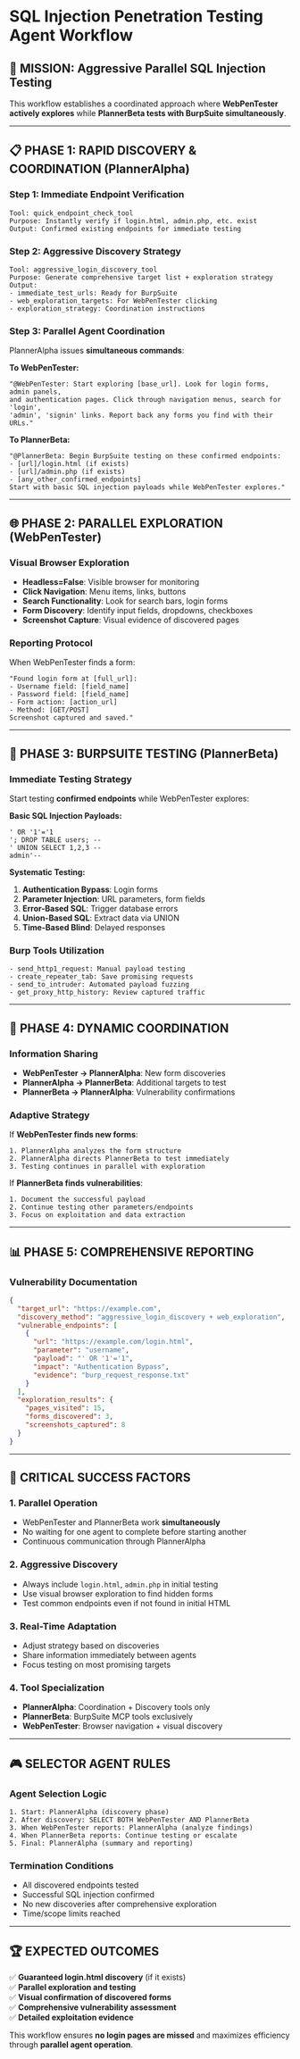 # SQL Injection Penetration Testing Agent Workflow

## 🎯 **MISSION: Aggressive Parallel SQL Injection Testing**

This workflow establishes a coordinated approach where **WebPenTester actively explores** while **PlannerBeta tests with BurpSuite simultaneously**.

---

## 📋 **PHASE 1: RAPID DISCOVERY & COORDINATION (PlannerAlpha)**

### **Step 1: Immediate Endpoint Verification**
```
Tool: quick_endpoint_check_tool
Purpose: Instantly verify if login.html, admin.php, etc. exist
Output: Confirmed existing endpoints for immediate testing
```

### **Step 2: Aggressive Discovery Strategy**
```
Tool: aggressive_login_discovery_tool  
Purpose: Generate comprehensive target list + exploration strategy
Output: 
- immediate_test_urls: Ready for BurpSuite
- web_exploration_targets: For WebPenTester clicking
- exploration_strategy: Coordination instructions
```

### **Step 3: Parallel Agent Coordination**
PlannerAlpha issues **simultaneous commands**:

**To WebPenTester:**
```
"@WebPenTester: Start exploring [base_url]. Look for login forms, admin panels, 
and authentication pages. Click through navigation menus, search for 'login', 
'admin', 'signin' links. Report back any forms you find with their URLs."
```

**To PlannerBeta:**
```
"@PlannerBeta: Begin BurpSuite testing on these confirmed endpoints:
- [url]/login.html (if exists)
- [url]/admin.php (if exists)  
- [any_other_confirmed_endpoints]
Start with basic SQL injection payloads while WebPenTester explores."
```

---

## 🌐 **PHASE 2: PARALLEL EXPLORATION (WebPenTester)**

### **Visual Browser Exploration**
- **Headless=False**: Visible browser for monitoring
- **Click Navigation**: Menu items, links, buttons
- **Search Functionality**: Look for search bars, login forms
- **Form Discovery**: Identify input fields, dropdowns, checkboxes
- **Screenshot Capture**: Visual evidence of discovered pages

### **Reporting Protocol**
When WebPenTester finds a form:
```
"Found login form at [full_url]:
- Username field: [field_name]
- Password field: [field_name] 
- Form action: [action_url]
- Method: [GET/POST]
Screenshot captured and saved."
```

---

## 🔧 **PHASE 3: BURPSUITE TESTING (PlannerBeta)**

### **Immediate Testing Strategy**
Start testing **confirmed endpoints** while WebPenTester explores:

**Basic SQL Injection Payloads:**
```
' OR '1'='1
'; DROP TABLE users; --
' UNION SELECT 1,2,3 --
admin'--
```

**Systematic Testing:**
1. **Authentication Bypass**: Login forms
2. **Parameter Injection**: URL parameters, form fields
3. **Error-Based SQL**: Trigger database errors
4. **Union-Based SQL**: Extract data via UNION
5. **Time-Based Blind**: Delayed responses

### **Burp Tools Utilization**
```
- send_http1_request: Manual payload testing
- create_repeater_tab: Save promising requests
- send_to_intruder: Automated payload fuzzing
- get_proxy_http_history: Review captured traffic
```

---

## 🔄 **PHASE 4: DYNAMIC COORDINATION**

### **Information Sharing**
- **WebPenTester → PlannerAlpha**: New form discoveries
- **PlannerAlpha → PlannerBeta**: Additional targets to test
- **PlannerBeta → PlannerAlpha**: Vulnerability confirmations

### **Adaptive Strategy**
If **WebPenTester finds new forms**:
```
1. PlannerAlpha analyzes the form structure
2. PlannerAlpha directs PlannerBeta to test immediately
3. Testing continues in parallel with exploration
```

If **PlannerBeta finds vulnerabilities**:
```
1. Document the successful payload
2. Continue testing other parameters/endpoints
3. Focus on exploitation and data extraction
```

---

## 📊 **PHASE 5: COMPREHENSIVE REPORTING**

### **Vulnerability Documentation**
```json
{
  "target_url": "https://example.com",
  "discovery_method": "aggressive_login_discovery + web_exploration",
  "vulnerable_endpoints": [
    {
      "url": "https://example.com/login.html",
      "parameter": "username",
      "payload": "' OR '1'='1",
      "impact": "Authentication Bypass",
      "evidence": "burp_request_response.txt"
    }
  ],
  "exploration_results": {
    "pages_visited": 15,
    "forms_discovered": 3,
    "screenshots_captured": 8
  }
}
```

---

## 🚨 **CRITICAL SUCCESS FACTORS**

### **1. Parallel Operation**
- WebPenTester and PlannerBeta work **simultaneously**
- No waiting for one agent to complete before starting another
- Continuous communication through PlannerAlpha

### **2. Aggressive Discovery**
- Always include `login.html`, `admin.php` in initial testing
- Use visual browser exploration to find hidden forms
- Test common endpoints even if not found in initial HTML

### **3. Real-Time Adaptation**
- Adjust strategy based on discoveries
- Share information immediately between agents
- Focus testing on most promising targets

### **4. Tool Specialization**
- **PlannerAlpha**: Coordination + Discovery tools only
- **PlannerBeta**: BurpSuite MCP tools exclusively  
- **WebPenTester**: Browser navigation + visual discovery

---

## 🎮 **SELECTOR AGENT RULES**

### **Agent Selection Logic**
```
1. Start: PlannerAlpha (discovery phase)
2. After discovery: SELECT BOTH WebPenTester AND PlannerBeta
3. When WebPenTester reports: PlannerAlpha (analyze findings)
4. When PlannerBeta reports: Continue testing or escalate
5. Final: PlannerAlpha (summary and reporting)
```

### **Termination Conditions**
- All discovered endpoints tested
- Successful SQL injection confirmed
- No new discoveries after comprehensive exploration
- Time/scope limits reached

---

## 🏆 **EXPECTED OUTCOMES**

✅ **Guaranteed login.html discovery** (if it exists)  
✅ **Parallel exploration and testing**  
✅ **Visual confirmation of discovered forms**  
✅ **Comprehensive vulnerability assessment**  
✅ **Detailed exploitation evidence**  

This workflow ensures **no login pages are missed** and maximizes efficiency through **parallel agent operation**. 